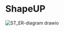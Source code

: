 # ShapeUP

![ST_ER-diagram drawio](https://user-images.githubusercontent.com/33865439/163853255-4be8df95-6cca-4337-b999-2bafbd50a943.png)
